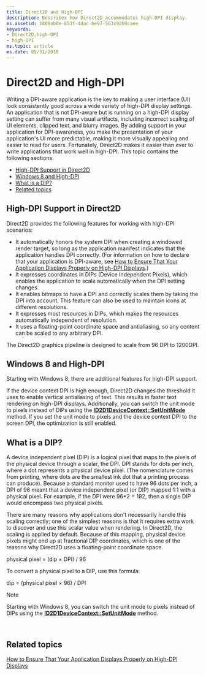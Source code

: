 ```yaml
---
title: Direct2D and High-DPI
description: Describes how Direct2D accommodates high-DPI display.
ms.assetid: 1809ab0e-853f-4dac-be97-563c92b9caee
keywords:
- Direct2D,high-DPI
- high-DPI
ms.topic: article
ms.date: 05/31/2018
---
```


# Direct2D and High-DPI

Writing a DPI-aware application is the key to making a user interface (UI) look consistently good across a wide variety of high-DPI display settings. An application that is not DPI-aware but is running on a high-DPI display setting can suffer from many visual artifacts, including incorrect scaling of UI elements, clipped text, and blurry images. By adding support in your application for DPI-awareness, you make the presentation of your application's UI more predictable, making it more visually appealing and easier to read for users. Fortunately, Direct2D makes it easier than ever to write applications that work well in high-DPI. This topic contains the following sections.

-   [High-DPI Support in Direct2D](#high-dpi-support-in-direct2d)
-   [Windows 8 and High-DPI](#windows-8-and-high-dpi)
-   [What is a DIP?](#what-is-a-dip)
-   [Related topics](#related-topics)

## High-DPI Support in Direct2D

Direct2D provides the following features for working with high-DPI scenarios:

-   It automatically honors the system DPI when creating a windowed render target, so long as the application manifest indicates that the application handles DPI correctly. (For information on how to declare that your application is DPI-aware, see [How to Ensure That Your Application Displays Properly on High-DPI Displays](how-to--size-a-window-properly-for-high-dpi-displays.md).)
-   It expresses coordinates in DIPs (Device Independent Pixels), which enables the application to scale automatically when the DPI setting changes.
-   It enables bitmaps to have a DPI and correctly scales them by taking the DPI into account. This feature can also be used to maintain icons at different resolutions.
-   It expresses most resources in DIPs, which makes the resources automatically independent of resolution.
-   It uses a floating-point coordinate space and antialiasing, so any content can be scaled to any arbitrary DPI.

The Direct2D graphics pipeline is designed to scale from 96 DPI to 1200DPI.

## Windows 8 and High-DPI

Starting with Windows 8, there are additional features for high-DPI support.

If the device context DPI is high enough, Direct2D changes the threshold it uses to enable vertical antialiasing of text. This results in faster text rendering on high-DPI displays. Additionally, you can switch the unit mode to pixels instead of DIPs using the [**ID2D1DeviceContext::SetUnitMode**](https://msdn.microsoft.com/library/Hh404539(v=VS.85).aspx) method. If you set the unit mode to pixels and the device context DPI to the screen DPI, the optimization is still enabled.

## What is a DIP?

A device independent pixel (DIP) is a logical pixel that maps to the pixels of the physical device through a scalar, the DPI. DPI stands for dots per inch, where a dot represents a physical device pixel. (The nomenclature comes from printing, where dots are the smallest ink dot that a printing process can produce). Because a standard monitor used to have 96 dots per inch, a DPI of 96 meant that a device independent pixel (or DIP) mapped 1:1 with a physical pixel. For example, if the DPI were 96\*2 = 192, then a single DIP would encompass two physical pixels.

There are many reasons why applications don't necessarily handle this scaling correctly; one of the simplest reasons is that it requires extra work to discover and use this scalar value when rendering. In Direct2D, the scaling is applied by default. Because of this mapping, physical device pixels might end up at fractional DIP coordinates, which is one of the reasons why Direct2D uses a floating-point coordinate space.

<dl> physical pixel = (dip × DPI) / 96  
</dl>

To convert a physical pixel to a DIP, use this formula:

<dl> dip = (physical pixel × 96) / DPI  
</dl>

> [!Note]
>
> Starting with Windows 8, you can switch the unit mode to pixels instead of DIPs using the [**ID2D1DeviceContext::SetUnitMode**](https://msdn.microsoft.com/library/Hh404539(v=VS.85).aspx) method.

 

## Related topics

<dl> <dt>

[How to Ensure That Your Application Displays Properly on High-DPI Displays](how-to--size-a-window-properly-for-high-dpi-displays.md)
</dt> </dl>

 

 




